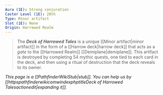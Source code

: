 ```yaml
---
Aura (1E): Strong conjuration
Caster Level (1E): 20th
Type: Minor artifact
Slot (1E): None
Origin: Harrowed Realm
---
```


> The ***Deck of Harrowed Tales*** is a unique [[Minor artifact|minor artifact]] in the form of a [[Harrow deck|harrow deck]] that acts as a *gate* to the [[Harrowed Realm]] [[Demiplane|demiplane]]. This artifact is destroyed by completing 54 mythic quests, one tied to each card in the deck, and then using a ritual of destruction that the deck reveals to its owner.



*This page is a [[PathfinderWikiStub|stub]]. You can help us by [[httpspathfinderwikicomwindexphptitleDeck of Harrowed Talesactionedit|expanding it]].*








